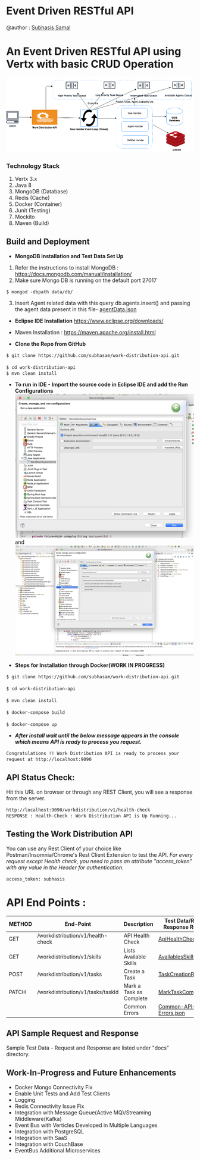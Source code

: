 Event Driven RESTful API
========================

@author : [Subhasis Samal](https://www.linkedin.com/in/subhasis-samal)
# An Event Driven RESTful API using Vertx with basic CRUD Operation
![docs/Event-Driven-WDS-API.png](docs/Event-Driven-WDS-API.png)

### Technology Stack
1. Vertx 3.x
2. Java 8
3. MongoDB (Database)
4. Redis (Cache)
5. Docker (Container)
6. Junit (Testing)
7. Mockito
8. Maven (Build)

## Build and Deployment
* **MongoDB installation and Test Data Set Up**
1. Refer the instructions to install MongoDB : https://docs.mongodb.com/manual/installation/
2. Make sure Mongo DB is running on the default port 27017
```
$ mongod -dbpath data/db/
```

3. Insert Agent related data with this query  db.agents.insert() and passing the agent data present in this file- [agentData.json](docs/agentData.json)

* **Eclipse IDE Installation** https://www.eclipse.org/downloads/
* Maven Installation : https://maven.apache.org/install.html

* **Clone the Repo from GitHub**
```
$ git clone https://github.com/subhasam/work-distribution-api.git

$ cd work-distribution-api
$ mvn clean install
```
* **To run in IDE - Import the source code in Eclipse IDE and add the Run Configurations** ![Configure JRE](docs/wdsVertxRunConfig-2.png) and ![Run Configuration](docs/wdsVertxRunConfig.png)


* **Steps for Installation through Docker(WORK IN PROGRESS)**

```
$ git clone https://github.com/subhasam/work-distribution-api.git

$ cd work-distribution-api

$ mvn clean install 

$ docker-compose build

$ docker-compose up
```

* **_After install wait until the below message appears in the console which means API is ready to process you request._**

```
Congratulations !! Work Distribution API is ready to process your request at http://localhost:9090
```

## API Status Check: 
Hit this URL on browser or through any REST Client, you will see a response from the server.
```
http://localhost:9090/workdistribution/v1/health-check
RESPONSE : Health-Check : Work Distribution API is Up Running...
```
## Testing the Work Distribution API

You can use any Rest Client of your choice like Postman/Insomnia/Chrome's Rest Client Extension to test the API.
_For every request except Health check, you need to pass an attribute "access_token" with any value in the Header for authentication._
```
access_token: subhasis
```
API End Points :
================

| METHOD |            End-Point               |    Description          |  Test Data/Request-Response Reference                                      |
|--------|------------------------------------|-------------------------|-----------------------------------------------------------|
| GET    | /workdistribution/v1/health-check  | API Health Check        | [ApiHealthCheck.json](docs/WdsApiHealthCheck.json)  |
| GET    | /workdistribution/v1/skills        | Lists Available Skills  | [AvailablesSkills.json](docs/WdsApiAvailablesSkills.json) |
| POST   | /workdistribution/v1/tasks         | Create a Task           | [TaskCreationReqRes.json](docs/WdsTaskCreationReqRes.json)|
| PATCH  | /workdistribution/v1/tasks/taskId| Mark a Task as Complete | [MarkTaskComplete.json](docs/WdsMarkTaskComplete.json)    |
|        |                                    | Common Errors           | [Common-API-Errors.json](docs/WdsInvalidRequestRes.json)  |

## API Sample Request and Response
Sample Test Data - Request and Response are listed under "docs" directory.

## Work-In-Progress and Future Enhancements

* Docker Mongo Connectivity Fix
* Enable Unit Tests and Add Test Clients
* Logging
* Redis Connectivity Issue Fix
* Integration with Message Queue(Active MQ)/Streaming Middleware(Kafka)
* Event Bus with Verticles Developed in Multiple Languages
* Integration with PostgreSQL
* Integration with SaaS
* Integration with CouchBase
* EventBus Additional Microservices
